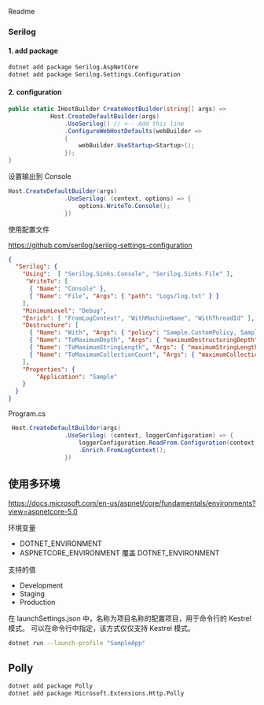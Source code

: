 Readme


### Serilog

#### 1. add package

```bash
dotnet add package Serilog.AspNetCore
dotnet add package Serilog.Settings.Configuration
```

#### 2. configuration

```csharp
public static IHostBuilder CreateHostBuilder(string[] args) =>
            Host.CreateDefaultBuilder(args)
                .UseSerilog() // <-- Add this line
                .ConfigureWebHostDefaults(webBuilder =>
                {
                    webBuilder.UseStartup<Startup>();
                });
}
```
设置输出到 Console

```csharp
Host.CreateDefaultBuilder(args)
                .UseSerilog( (context, options) => {
                    options.WriteTo.Console();
                }) 
```

使用配置文件

https://github.com/serilog/serilog-settings-configuration

```json
{
  "Serilog": {
    "Using":  [ "Serilog.Sinks.Console", "Serilog.Sinks.File" ],
     "WriteTo": [
      { "Name": "Console" },
      { "Name": "File", "Args": { "path": "Logs/log.txt" } }
    ],
    "MinimumLevel": "Debug",
    "Enrich": [ "FromLogContext", "WithMachineName", "WithThreadId" ],
    "Destructure": [
      { "Name": "With", "Args": { "policy": "Sample.CustomPolicy, Sample" } },
      { "Name": "ToMaximumDepth", "Args": { "maximumDestructuringDepth": 4 } },
      { "Name": "ToMaximumStringLength", "Args": { "maximumStringLength": 100 } },
      { "Name": "ToMaximumCollectionCount", "Args": { "maximumCollectionCount": 10 } }
    ],
    "Properties": {
        "Application": "Sample"
    }
  }
}
```

Program.cs
```csharp
 Host.CreateDefaultBuilder(args)
                .UseSerilog( (context, loggerConfiguration) => {
                    loggerConfiguration.ReadFrom.Configuration(context.Configuration)
                    .Enrich.FromLogContext();
                })
```

## 使用多环境

https://docs.microsoft.com/en-us/aspnet/core/fundamentals/environments?view=aspnetcore-5.0

环境变量
* DOTNET_ENVIRONMENT
* ASPNETCORE_ENVIRONMENT 覆盖 DOTNET_ENVIRONMENT

支持的值
* Development
* Staging
* Production

在 launchSettings.json 中，名称为项目名称的配置项目，用于命令行的 Kestrel 模式。
可以在命令行中指定，该方式仅仅支持 Kestrel 模式。
```bash
dotnet run --launch-profile "SampleApp"
```

## Polly

```bash
dotnet add package Polly
dotnet add package Microsoft.Extensions.Http.Polly
```
